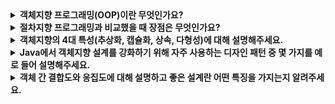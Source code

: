 <details>
  <summary><strong>객체지향 프로그래밍(OOP)이란 무엇인가요?</strong></summary>

  객체지향 프로그래밍은 현실 세계의 사물이나 개념을 프로그래밍에서 필요한 데이터를 추상화시켜, 상태와 행위를 가진 객체로 만들고, 이 객체 들간의 유기적인 결합과 협력을 통해 문제를 해결하는 패러다임입니다. 
</details>

<details>
  <summary><strong>절차지향 프로그래밍과 비교했을 때 장점은 무엇인가요?</strong></summary>

  절차지향 프로그래밍은 순차적 로직에 기반을 두고 함수를 중심으로 프로그래밍하는 방식입니다.  
  반면, OOP는 데이터와 메서드를 하나의 객체로 묶어 응집도를 높이고 결합도를 낮춥니다. 이를 통해 코드 재사용성, 유지보수성, 확장성이 향상되며, 시스템을 좀 더 직관적으로 설계하고 개발할 수 있습니다.
</details>

<details>
  <summary><strong>객체지향의 4대 특성(추상화, 캡슐화, 상속, 다형성)에 대해 설명해주세요.<strong></summary>

  - **추상화(Abstraction)**: 공통적인 특징을 파악해서 핵심적인 속성과 기능만 추출하는 것.
  - **캡슐화(Encapsulation)**: 클래스 안에 서로 연관있는 속성과 기능들을 하나의 캡슐로 만들어 외부로부터 보호하는 것.
    - WHY?
      - 데이터 보호: 외부로부터 클래스에 정의된 속성과 기능들을 보호
      - 데이터 은닉: 내부의 동작을 감추고 외부에는 필요한 부분만 노출
    - HOW
      - 접근제어자를 활용
      - getter/setter 메서드 활용
  - **상속(Inheritance)**: 기존 클래스(부모)의 속성과 메서드를 자식 클래스가 물려받아 재사용하고 확장하는 것.
  - **다형성(Polymorphism)**: 형태가 같은데 상황에 따라 여러 가지 기능을 수행할 수 있도록 하는 것.
</details>

<details>
  <summary><strong>Java에서 객체지향 설계를 강화하기 위해 자주 사용하는 디자인 패턴 중 몇 가지를 예로 들어 설명해주세요.<strong></summary>

  - **Singleton 패턴**: 애플리케이션 전체에서 단 하나의 인스턴스만 존재하게 함.  
  - **Factory 메서드 패턴**: 객체 생성 로직을 별도 클래스로 캡슐화하여 다양한 객체 생성에 일관성 제공.  
  - **Strategy 패턴**: 알고리즘을 별도의 객체로 분리하여, 런타임에 원하는 알고리즘을 유연하게 교체 가능.

</details>

<details>
  <summary><strong>객체 간 결합도와 응집도에 대해 설명하고 좋은 설계란 어떤 특징을 가지는지 알려주세요.<strong></summary>

  - **결합도(Coupling)**: 한 객체가 다른 객체에 의존하는 정도. 낮을수록 유지보수성 증가.  
  - **응집도(Cohesion)**: 객체나 모듈 내부 요소들이 밀접하게 연관된 정도. 높을수록 재사용성 및 가독성 향상.  
  
  좋은 설계는 결합도는 낮추고 응집도는 높여 확장성과 유지보수성을 향상시키며, Spring의 DI, IoC 등이 이를 구현하는 대표적인 예입니다.

</details>